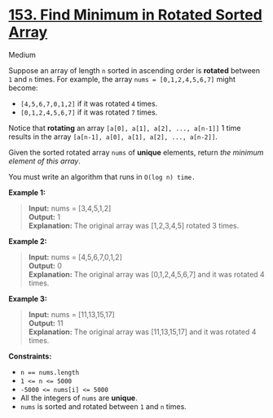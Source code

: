 # [153\. Find Minimum in Rotated Sorted Array](https://leetcode.com/problems/find-minimum-in-rotated-sorted-array/)

Medium

Suppose an array of length `n` sorted in ascending order is **rotated** between `1` and `n` times. For example, the array `nums = [0,1,2,4,5,6,7]` might become:

- `[4,5,6,7,0,1,2]` if it was rotated `4` times.
- `[0,1,2,4,5,6,7]` if it was rotated `7` times.

Notice that **rotating** an array `[a[0], a[1], a[2], ..., a[n-1]]` 1 time results in the array `[a[n-1], a[0], a[1], a[2], ..., a[n-2]]`.

Given the sorted rotated array `nums` of **unique** elements, return _the minimum element of this array_.

You must write an algorithm that runs in `O(log n) time.`

**Example 1:**

> **Input:** nums = \[3,4,5,1,2\]  
> **Output:** 1  
> **Explanation:** The original array was \[1,2,3,4,5\] rotated 3 times.

**Example 2:**

> **Input:** nums = \[4,5,6,7,0,1,2\]  
> **Output:** 0  
> **Explanation:** The original array was \[0,1,2,4,5,6,7\] and it was rotated 4 times.

**Example 3:**

> **Input:** nums = \[11,13,15,17\]  
> **Output:** 11  
> **Explanation:** The original array was \[11,13,15,17\] and it was rotated 4 times.

**Constraints:**

- `n == nums.length`
- `1 <= n <= 5000`
- `-5000 <= nums[i] <= 5000`
- All the integers of `nums` are **unique**.
- `nums` is sorted and rotated between `1` and `n` times.
